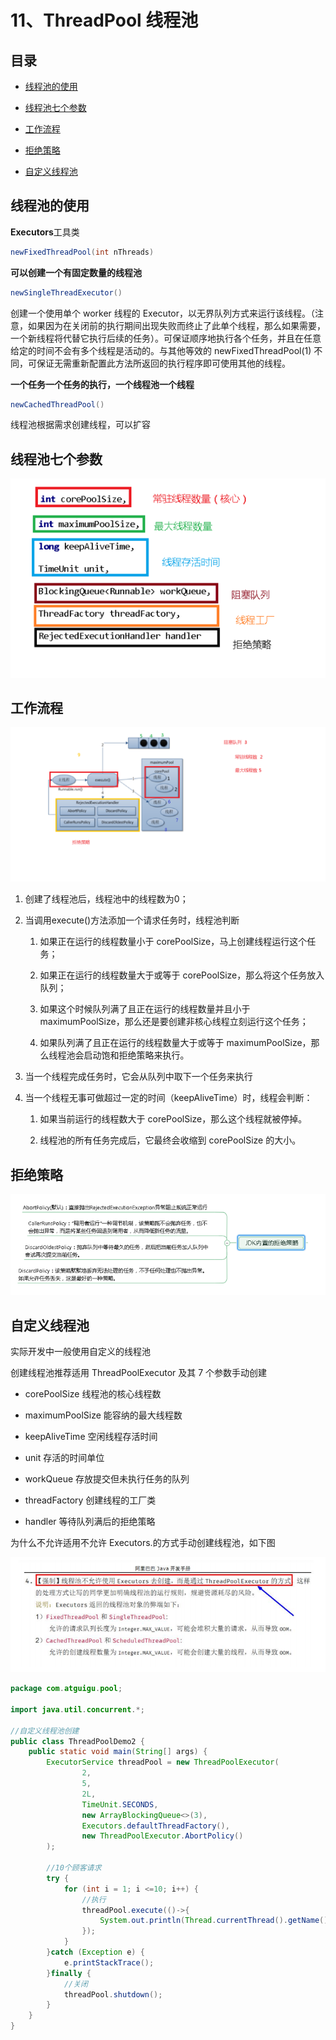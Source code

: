 # 11、ThreadPool 线程池

## 目录

* [线程池的使用](#线程池的使用)

* [线程池七个参数](#线程池七个参数)

* [工作流程](#工作流程)

* [拒绝策略](#拒绝策略)

* [自定义线程池](#自定义线程池)

## 线程池的使用

**Executors**工具类

```java
newFixedThreadPool(int nThreads)
```

**可以创建一个有固定数量的线程池**

```java
newSingleThreadExecutor()
```

创建一个使用单个 worker 线程的 Executor，以无界队列方式来运行该线程。（注意，如果因为在关闭前的执行期间出现失败而终止了此单个线程，那么如果需要，一个新线程将代替它执行后续的任务）。可保证顺序地执行各个任务，并且在任意给定的时间不会有多个线程是活动的。与其他等效的 newFixedThreadPool(1) 不同，可保证无需重新配置此方法所返回的执行程序即可使用其他的线程。

**一个任务一个任务的执行，一个线程池一个线程**

```java
newCachedThreadPool()
```

线程池根据需求创建线程，可以扩容

## 线程池七个参数

![](image/image_eHcoKZLl_q.png)

## 工作流程

![](image/image_pDVKTgWsHZ.png)

1. 创建了线程池后，线程池中的线程数为0；

2. 当调用execute()方法添加一个请求任务时，线程池判断
   
   1. 如果正在运行的线程数量小于 corePoolSize，马上创建线程运行这个任务；
   
   2. 如果正在运行的线程数量大于或等于 corePoolSize，那么将这个任务放入队列；
   
   3. 如果这个时候队列满了且正在运行的线程数量并且小于maximumPoolSize，那么还是要创建非核心线程立刻运行这个任务；
   
   4. 如果队列满了且正在运行的线程数量大于或等于 maximumPoolSize，那么线程池会启动饱和拒绝策略来执行。

3. 当一个线程完成任务时，它会从队列中取下一个任务来执行

4. 当一个线程无事可做超过一定的时间（keepAliveTime）时，线程会判断：
   
   1. &#x20;如果当前运行的线程数大于 corePoolSize，那么这个线程就被停掉。
   
   2. 线程池的所有任务完成后，它最终会收缩到 corePoolSize 的大小。

## 拒绝策略

![](image/image_labCs8pNLi.png)

## 自定义线程池

实际开发中一般使用自定义的线程池

创建线程池推荐适用 ThreadPoolExecutor 及其 7 个参数手动创建

* corePoolSize 线程池的核心线程数

* maximumPoolSize 能容纳的最大线程数

* keepAliveTime 空闲线程存活时间

* unit 存活的时间单位

* workQueue 存放提交但未执行任务的队列

* threadFactory 创建线程的工厂类

* handler 等待队列满后的拒绝策略

为什么不允许适用不允许 Executors.的方式手动创建线程池，如下图

![](image/image_bTHjg4IvmG.png)

```java
package com.atguigu.pool;

import java.util.concurrent.*;

//自定义线程池创建
public class ThreadPoolDemo2 {
    public static void main(String[] args) {
        ExecutorService threadPool = new ThreadPoolExecutor(
                2,
                5,
                2L,
                TimeUnit.SECONDS,
                new ArrayBlockingQueue<>(3),
                Executors.defaultThreadFactory(),
                new ThreadPoolExecutor.AbortPolicy()
        );

        //10个顾客请求
        try {
            for (int i = 1; i <=10; i++) {
                //执行
                threadPool.execute(()->{
                    System.out.println(Thread.currentThread().getName()+" 办理业务");
                });
            }
        }catch (Exception e) {
            e.printStackTrace();
        }finally {
            //关闭
            threadPool.shutdown();
        }
    }
}
```
